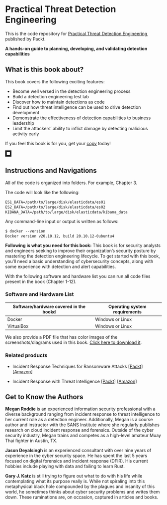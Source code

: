 # Practical Threat Detection Engineering

<a href="https://www.packtpub.com/product/practical-detection-engineering/9781801076715?utm_source=github&utm_medium=repository&utm_campaign=9781801076715"><img src="https://content.packt.com/B17299/cover_image_small.jpg" alt="" height="256px" align="right"></a>

This is the code repository for [Practical Threat Detection Engineering](https://www.packtpub.com/product/practical-detection-engineering/9781801076715?utm_source=github&utm_medium=repository&utm_campaign=9781801076715), published by Packt.

**A hands-on guide to planning, developing, and validating detection capabilities**

## What is this book about?

This book covers the following exciting features:
* Become well versed in the detection engineering process
* Build a detection engineering test lab
* Discover how to maintain detections as code
* Find out how threat intelligence can be used to drive detection development
* Demonstrate the effectiveness of detection capabilities to business leadership
* Limit the attackers’ ability to inflict damage by detecting malicious activity early

If you feel this book is for you, get your [copy](https://www.amazon.com/dp/1801076715) today!

<a href="https://www.packtpub.com/?utm_source=github&utm_medium=banner&utm_campaign=GitHubBanner"><img src="https://raw.githubusercontent.com/PacktPublishing/GitHub/master/GitHub.png" 
alt="https://www.packtpub.com/" border="5" /></a>

## Instructions and Navigations
All of the code is organized into folders. For example, Chapter 3.

The code will look like the following:
```
ES1_DATA=/path/to/large/disk/elasticdata/es01
ES2_DATA=/path/to/large/disk/elasticdata/es02
KIBANA_DATA=/path/to/large/disk/elasticdata/kibana_data
```
Any command-line input or output is written as follows:
```
$ docker --version
Docker version v20.10.12, build 20.10.12-0ubuntu4
```

**Following is what you need for this book:**
This book is for security analysts and engineers seeking to improve their organization’s security posture by mastering the detection engineering lifecycle.
To get started with this book, you’ll need a basic understanding of cybersecurity concepts, along with some experience with detection and alert capabilities.

With the following software and hardware list you can run all code files present in the book (Chapter 1-12).
### Software and Hardware List
| Software/hardware covered in the bookd | Operating system requirements |
| ------------------------------------ | ----------------------------------- |
| Docker | Windows or Linux |
| VirtualBox | Windows or Linux |

We also provide a PDF file that has color images of the screenshots/diagrams used in this book. [Click here to download it]( https://packt.link/qt1nr).

### Related products
* Incident Response Techniques for Ransomware Attacks [[Packt]](https://www.packtpub.com/product/incident-response-techniques-for-ransomware-attacks/9781803240442?utm_source=github&utm_medium=repository&utm_campaign=9781803240442) [[Amazon]](https://www.amazon.com/dp/180324044X)

* Incident Response with Threat Intelligence [[Packt]](https://www.packtpub.com/product/incident-response-with-threat-intelligence/9781801072953?utm_source=github&utm_medium=repository&utm_campaign=9781801072953) [[Amazon]](https://www.amazon.com/dp/1801072957)

## Get to Know the Authors
**Megan Roddie**
is an experienced information security professional with a diverse background ranging from incident response to threat intelligence to her current role as a detection engineer. Additionally, Megan is a course author and instructor with the SANS Institute where she regularly publishes research on cloud incident response and forensics. Outside of the cyber security industry, Megan trains and competes as a high-level amateur Muay Thai fighter in Austin, TX.

**Jason Deyalsingh**
is an experienced consultant with over nine years of experience in the cyber security space. He has spent the last 5 years focused on digital forensics and incident response (DFIR). His current hobbies include playing with data and failing to learn Rust.

**Gary J. Katz**
is still trying to figure out what to do with his life while contemplating what its purpose really is. While not spiraling into this metaphysical black hole compounded by the plagues and insanity of this world, he sometimes thinks about cyber security problems and writes them down. These ruminations are, on occasion, captured in articles and books.
